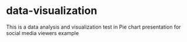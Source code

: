 # data-visualization
This is a data analysis and visualization test in Pie chart presentation for social media viewers example
